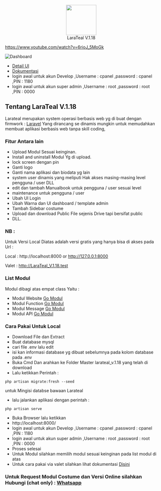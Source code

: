<p align="center">
    <img src="https://user-images.githubusercontent.com/127891037/225124851-a0b010d3-ff8f-4b30-a1ed-c3ba1dddfdca.png" width="100"><br>
    LaraTeal V.1.18
</p>

https://www.youtube.com/watch?v=6rioJ_5MoGk

![Dashboard](https://user-images.githubusercontent.com/127891037/225131048-4658d7b3-28db-451b-9e3b-3b4b9a58012f.png)

- [Detail UI](https://github.com/laratealcorp/detail_master) 
- [Dokumentasi](https://github.com/laratealcorp/doc) 
- login awal untuk akun Develop ,Username : cpanel ,password : cpanel ,PIN : 1180
- login awal untuk akun super admin ,Username : root ,password : root ,PIN : 0000

## Tentang LaraTeal V.1.18

Larateal merupakan system operasi berbasis web yg di buat dengan firmwork : [Laravel](https://laravel.com/) Yang dirancang se dinamis mungkin untuk memudahkan membuat aplikasi berbasis web tanpa skill coding, 

### Fitur Antara lain

- Upload Modul Sesuai keinginan.
- Install and uninstall Modul Yg di upload.
- lock screen dengan pin
- Ganti logo 
- Ganti nama aplikasi dan biodata yg lain
- system user dinamis yang meliputi Hak akses masing-masing level pengguna / user DLL
- edit dan tambah Manualbook untuk pengguna / user sesuai level
- maintenance untuk pengguna / user
- Ubah UI Login 
- Ubah Warna dan UI dashboard / template admin
- Tambah Sidebar costume
- Upload dan download Public File sejenis Drive tapi bersifat public
- DLL.

### NB :

Untuk Versi Local Diatas adalah versi gratis yang hanya bisa di akses pada Url :

Local : http://localhost:8000 or http://127.0.0.1:8000

Valet : http://LaraTeal_V.1.18.test

### List Modul
Modul dibagi atas empat class Yaitu :

- Modul Website [Go Modul](https://github.com/laratealcorp/modul_web)
- Modul Function [Go Modul](https://github.com/laratealcorp/modul_function)
- Modul Message [Go Modul](https://github.com/laratealcorp/modul_msg)
- Modul API [Go Modul](https://github.com/laratealcorp/modul_api)

### Cara Pakai Untuk Local

- Download File dan Extract
- Buat database mysql 
- cari file .env lalu edit
- isi kan informasi database yg dibuat sebelumnya pada kolom database pada .env
- Buka Cmd Dan arahkan ke Folder Master larateal_v.1.18 yang telah di download
- Lalu ketikkan Perintah :
```
php artisan migrate:fresh --seed
```
untuk Mingisi databse bawaan Larateal

- lalu jalankan aplikasi dengan perintah :
```
php artisan serve
```
- Buka Browser lalu ketikkan 
- http://localhost:8000/
- login awal untuk akun Develop ,Username : cpanel ,password : cpanel ,PIN : 1180
- login awal untuk akun super admin ,Username : root ,password : root ,PIN : 0000
- Proses selesai
- Untuk Modul silahkan memilih modul sesuai keinginan pada list modul di atas
- Untuk cara pakai via valet silahkan lihat dokumentasi [Disini](https://laravel.com/docs/10.x/valet)


### Untuk Request Modul Costume dan Versi Online silahkan Hubungi (chat only) : [Whatsapp](https://wa.me/083136245050)
